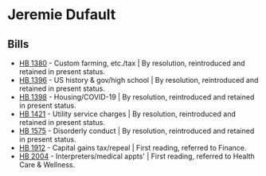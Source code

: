 # Jeremie Dufault
## Bills
* [HB 1380](/bill/2021-22/hb/1380/) - Custom farming, etc./tax | By resolution, reintroduced and retained in present status.
* [HB 1396](/bill/2021-22/hb/1396/) - US history & gov/high school | By resolution, reintroduced and retained in present status.
* [HB 1398](/bill/2021-22/hb/1398/) - Housing/COVID-19 | By resolution, reintroduced and retained in present status.
* [HB 1421](/bill/2021-22/hb/1421/) - Utility service charges | By resolution, reintroduced and retained in present status.
* [HB 1575](/bill/2021-22/hb/1575/) - Disorderly conduct | By resolution, reintroduced and retained in present status.
* [HB 1912](/bill/2021-22/hb/1912/) - Capital gains tax/repeal | First reading, referred to Finance.
* [HB 2004](/bill/2021-22/hb/2004/) - Interpreters/medical appts' | First reading, referred to Health Care & Wellness.
